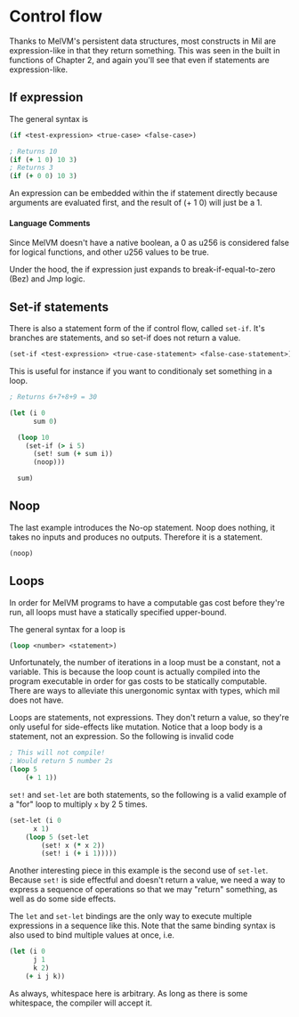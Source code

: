 # Control flow

Thanks to MelVM's persistent data structures, most constructs in Mil are
expression-like in that they return something. This was
seen in the built in functions of Chapter 2, and again you'll see that even
if statements are expression-like.

## If expression
The general syntax is
```clojure
(if <test-expression> <true-case> <false-case>)
```

```clojure
; Returns 10
(if (+ 1 0) 10 3)
; Returns 3
(if (+ 0 0) 10 3)
```

An expression can be embedded within the if statement directly because
arguments are evaluated first, and the result of (+ 1 0) will just be a 1.

#### Language Comments
Since MelVM doesn't have a native boolean, a 0 as u256 is considered
false for logical functions, and other u256 values to be true.

Under the hood, the if expression just expands to break-if-equal-to-zero (Bez)
and Jmp logic.

## Set-if statements
There is also a statement form of the if control flow, called `set-if`. It's
branches are statements, and so set-if does not return a value.
```clojure
(set-if <test-expression> <true-case-statement> <false-case-statement>)
```

This is useful for instance if you want to conditionaly set something in a
loop.
```clojure
; Returns 6+7+8+9 = 30

(let (i 0
      sum 0)

  (loop 10
    (set-if (> i 5)
      (set! sum (+ sum i))
      (noop)))

  sum)
```

## Noop
The last example introduces the No-op statement. Noop does nothing, it takes no
inputs and produces no outputs. Therefore it is a statement.
```clojure
(noop)
```

## Loops
In order for MelVM programs to have a computable gas cost before they're run,
all loops must have a statically specified upper-bound.

The general syntax for a loop is
```clojure
(loop <number> <statement>)
```

Unfortunately, the number of iterations in a loop must be a constant, not a
variable. This is because the loop count is actually compiled into the program
executable in order for gas costs to be statically computable. There are ways
to alleviate this unergonomic syntax with types, which mil does not have.

Loops are statements, not expressions. They don't return a value, so they're
only useful for side-effects like mutation. Notice that a loop body is a
statement, not an expression. So the following is invalid code

```clojure
; This will not compile!
; Would return 5 number 2s
(loop 5
    (+ 1 1))
```

`set!` and `set-let` are both statements, so the following is a valid example
of a "for" loop to multiply `x` by 2 5 times.
```clojure
(set-let (i 0
      x 1)
    (loop 5 (set-let
        (set! x (* x 2))
        (set! i (+ i 1)))))
```

Another interesting piece in this example is the second use
of `set-let`. Because `set!` is side effectful and doesn't return a value, we need
a way to express a sequence of operations so that we may "return" something, as
well as do some side effects.

The `let` and `set-let` bindings are the only way to execute multiple expressions in a sequence
like this. Note that the same binding syntax is also used to bind multiple values at once, i.e.

```clojure
(let (i 0
      j 1
      k 2)
    (+ i j k))
```

As always, whitespace here is arbitrary. As long as there is some whitespace,
the compiler will accept it.
